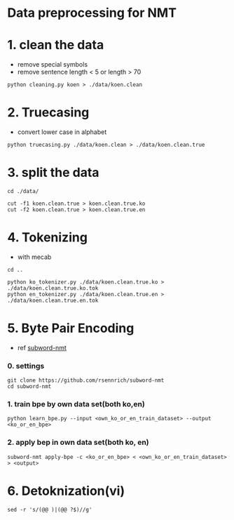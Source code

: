 # Data preprocessing for NMT

# 1. clean the data
- remove special symbols
- remove sentence length < 5 or length > 70
```
python cleaning.py koen > ./data/koen.clean
```

# 2. Truecasing
- convert lower case in alphabet
```
python truecasing.py ./data/koen.clean > ./data/koen.clean.true
```

# 3. split the data
```
cd ./data/
```
```
cut -f1 koen.clean.true > koen.clean.true.ko
cut -f2 koen.clean.true > koen.clean.true.en

```

# 4. Tokenizing
- with mecab
```
cd ..
```
```
python ko_tokenizer.py ./data/koen.clean.true.ko > ./data/koen.clean.true.ko.tok
python en_tokenizer.py ./data/koen.clean.true.en > ./data/koen.clean.true.en.tok
```

# 5. Byte Pair Encoding
- ref [subword-nmt](https://github.com/rsennrich/subword-nmt)
### 0. settings
```
git clone https://github.com/rsennrich/subword-nmt
cd subword-nmt
```
### 1. train bpe by own data set(both ko,en)
```
python learn_bpe.py --input <own_ko_or_en_train_dataset> --output <ko_or_en_bpe>
```
### 2. apply bep in own data set(both ko, en)
```
subword-nmt apply-bpe -c <ko_or_en_bpe> < <own_ko_or_en_train_dataset> > <output>
```


# 6. Detoknization(vi)
```
sed -r 's/(@@ )|(@@ ?$)//g'
```
